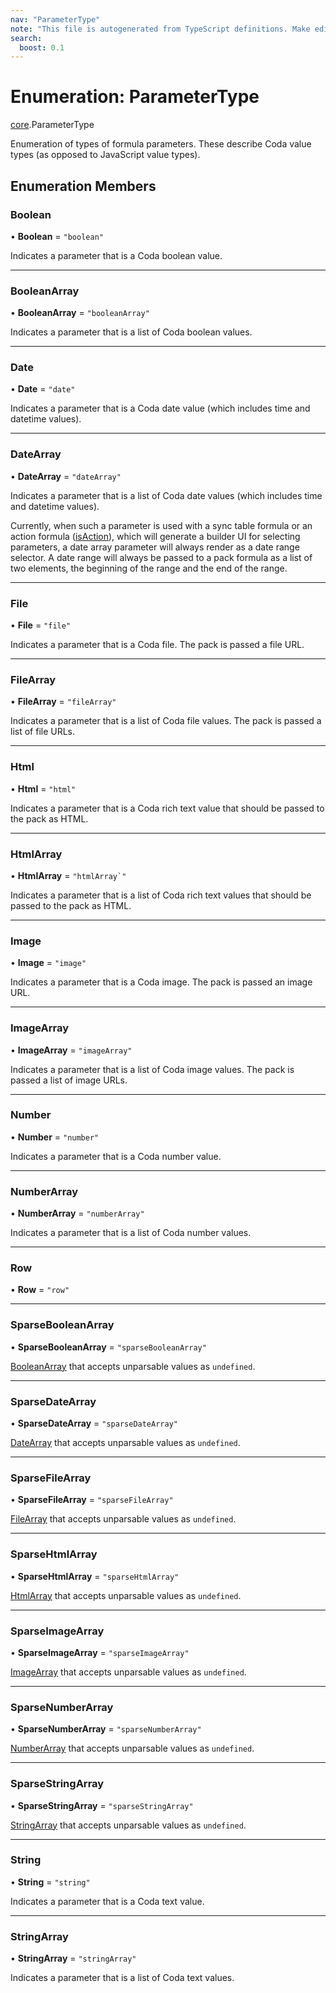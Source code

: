 ```yaml
---
nav: "ParameterType"
note: "This file is autogenerated from TypeScript definitions. Make edits to the comments in the TypeScript file and then run `make docs` to regenerate this file."
search:
  boost: 0.1
---
```

# Enumeration: ParameterType

[core](../modules/core.md).ParameterType

Enumeration of types of formula parameters. These describe Coda value types (as opposed to JavaScript value types).

## Enumeration Members

### Boolean

• **Boolean** = ``"boolean"``

Indicates a parameter that is a Coda boolean value.

___

### BooleanArray

• **BooleanArray** = ``"booleanArray"``

Indicates a parameter that is a list of Coda boolean values.

___

### Date

• **Date** = ``"date"``

Indicates a parameter that is a Coda date value (which includes time and datetime values).

___

### DateArray

• **DateArray** = ``"dateArray"``

Indicates a parameter that is a list of Coda date values (which includes time and datetime values).

Currently, when such a parameter is used with a sync table formula or an action formula
([isAction](../interfaces/core.BaseFormulaDef.md#isaction)), which will generate a builder UI for selecting parameters, a date array
parameter will always render as a date range selector. A date range will always be passed to a pack formula
as a list of two elements, the beginning of the range and the end of the range.

___

### File

• **File** = ``"file"``

Indicates a parameter that is a Coda file. The pack is passed a file URL.

___

### FileArray

• **FileArray** = ``"fileArray"``

Indicates a parameter that is a list of Coda file values. The pack is passed a list of file URLs.

___

### Html

• **Html** = ``"html"``

Indicates a parameter that is a Coda rich text value that should be passed to the pack as HTML.

___

### HtmlArray

• **HtmlArray** = ``"htmlArray`"``

Indicates a parameter that is a list of Coda rich text values that should be passed to the pack as HTML.

___

### Image

• **Image** = ``"image"``

Indicates a parameter that is a Coda image. The pack is passed an image URL.

___

### ImageArray

• **ImageArray** = ``"imageArray"``

Indicates a parameter that is a list of Coda image values. The pack is passed a list of image URLs.

___

### Number

• **Number** = ``"number"``

Indicates a parameter that is a Coda number value.

___

### NumberArray

• **NumberArray** = ``"numberArray"``

Indicates a parameter that is a list of Coda number values.

___

### Row

• **Row** = ``"row"``

___

### SparseBooleanArray

• **SparseBooleanArray** = ``"sparseBooleanArray"``

[BooleanArray](core.ParameterType.md#booleanarray) that accepts unparsable values as `undefined`.

___

### SparseDateArray

• **SparseDateArray** = ``"sparseDateArray"``

[DateArray](core.ParameterType.md#datearray) that accepts unparsable values as `undefined`.

___

### SparseFileArray

• **SparseFileArray** = ``"sparseFileArray"``

[FileArray](core.ParameterType.md#filearray) that accepts unparsable values as `undefined`.

___

### SparseHtmlArray

• **SparseHtmlArray** = ``"sparseHtmlArray"``

[HtmlArray](core.ParameterType.md#htmlarray) that accepts unparsable values as `undefined`.

___

### SparseImageArray

• **SparseImageArray** = ``"sparseImageArray"``

[ImageArray](core.ParameterType.md#imagearray) that accepts unparsable values as `undefined`.

___

### SparseNumberArray

• **SparseNumberArray** = ``"sparseNumberArray"``

[NumberArray](core.ParameterType.md#numberarray) that accepts unparsable values as `undefined`.

___

### SparseStringArray

• **SparseStringArray** = ``"sparseStringArray"``

[StringArray](core.ParameterType.md#stringarray) that accepts unparsable values as `undefined`.

___

### String

• **String** = ``"string"``

Indicates a parameter that is a Coda text value.

___

### StringArray

• **StringArray** = ``"stringArray"``

Indicates a parameter that is a list of Coda text values.
